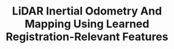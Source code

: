 ---
title: "LiDAR Inertial Odometry And Mapping Using Learned Registration-Relevant Features"
authors: "Zihao Dong, Jeff Pflueger, Leonard Jung, David Thorne, Philip R. Osteen, Christa S. Robison, Brett T. Lopez, Michael Everett"
venue: "IEEE International Conference on Robotics and Automation (ICRA)"
year: "2024"
status: "accepted"
arxiv: "https://arxiv.org/abs/2410.02961"
official_link: ""
doi: ""
volume: ""
number: ""
pages: ""
publisher: ""
month: "12"
address: ""
type: "conference"
school: ""
awards: ""
notes: ""
include_on_website: true
image: "dong24_dfliom.png"
links_to_code: "https://github.com/neu-autonomy/FeatureLIOM"
links_to_video: ""
collection: publications
permalink: /publication/2024-12-Dong25_ICRA.html
---
